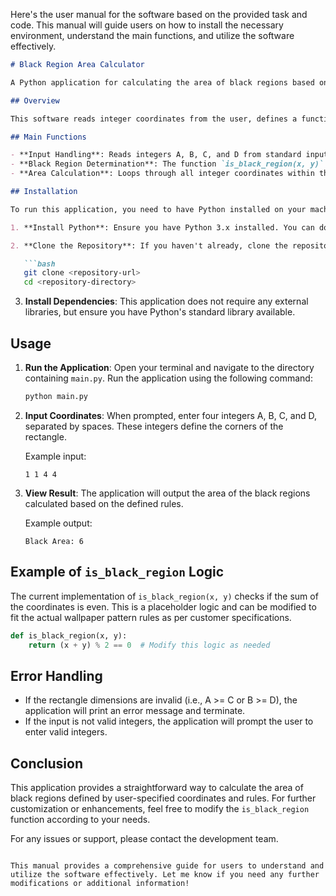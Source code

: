 Here's the user manual for the software based on the provided task and code. This manual will guide users on how to install the necessary environment, understand the main functions, and utilize the software effectively.

```markdown
# Black Region Area Calculator

A Python application for calculating the area of black regions based on specified wallpaper pattern rules.

## Overview

This software reads integer coordinates from the user, defines a function to determine if a point lies within a black region, and calculates the area of these regions within a defined rectangle. The result is printed as twice the area of the black regions.

## Main Functions

- **Input Handling**: Reads integers A, B, C, and D from standard input to define the rectangle.
- **Black Region Determination**: The function `is_black_region(x, y)` checks if a point (x, y) is in a black region based on specific rules.
- **Area Calculation**: Loops through all integer coordinates within the rectangle and counts the number of black points, doubling the count for the final result.

## Installation

To run this application, you need to have Python installed on your machine. Follow these steps to set up the environment:

1. **Install Python**: Ensure you have Python 3.x installed. You can download it from [python.org](https://www.python.org/downloads/).

2. **Clone the Repository**: If you haven't already, clone the repository containing the application files.

   ```bash
   git clone <repository-url>
   cd <repository-directory>
   ```

3. **Install Dependencies**: This application does not require any external libraries, but ensure you have Python's standard library available.

## Usage

1. **Run the Application**: Open your terminal and navigate to the directory containing `main.py`. Run the application using the following command:

   ```bash
   python main.py
   ```

2. **Input Coordinates**: When prompted, enter four integers A, B, C, and D, separated by spaces. These integers define the corners of the rectangle.

   Example input:
   ```
   1 1 4 4
   ```

3. **View Result**: The application will output the area of the black regions calculated based on the defined rules.

   Example output:
   ```
   Black Area: 6
   ```

## Example of `is_black_region` Logic

The current implementation of `is_black_region(x, y)` checks if the sum of the coordinates is even. This is a placeholder logic and can be modified to fit the actual wallpaper pattern rules as per customer specifications.

```python
def is_black_region(x, y):
    return (x + y) % 2 == 0  # Modify this logic as needed
```

## Error Handling

- If the rectangle dimensions are invalid (i.e., A >= C or B >= D), the application will print an error message and terminate.
- If the input is not valid integers, the application will prompt the user to enter valid integers.

## Conclusion

This application provides a straightforward way to calculate the area of black regions defined by user-specified coordinates and rules. For further customization or enhancements, feel free to modify the `is_black_region` function according to your needs.

For any issues or support, please contact the development team.
```

This manual provides a comprehensive guide for users to understand and utilize the software effectively. Let me know if you need any further modifications or additional information!